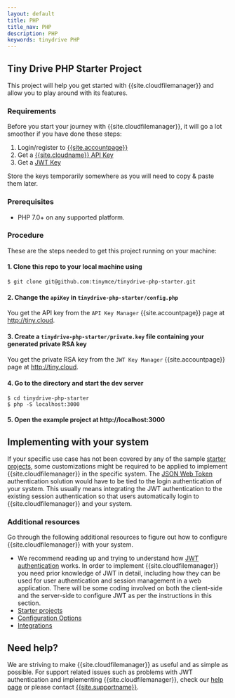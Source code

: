 ```yaml
---
layout: default
title: PHP
title_nav: PHP
description: PHP
keywords: tinydrive PHP
---
```


## Tiny Drive PHP Starter Project

This project will help you get started with {{site.cloudfilemanager}} and allow you to play around with its features.

### Requirements

Before you start your journey with {{site.cloudfilemanager}}, it will go a lot smoother if you have done these steps:
1. Login/register to [{{site.accountpage}}]({{site.accountpageurl}}/)
2. Get a [{{site.cloudname}} API Key]({{site.accountpageurl}}/key-manager/)
3. Get a [JWT Key]({{site.accountpageurl}}/jwt/)

Store the keys temporarily somewhere as you will need to copy & paste them later.

### Prerequisites

* PHP 7.0+ on any supported platform.

### Procedure

These are the steps needed to get this project running on your machine:

#### 1. Clone this repo to your local machine using

```
$ git clone git@github.com:tinymce/tinydrive-php-starter.git
```

#### 2. Change the `apiKey` in `tinydrive-php-starter/config.php`

You get the API key from the `API Key Manager` {{site.accountpage}} page at http://tiny.cloud.

#### 3. Create a `tinydrive-php-starter/private.key` file containing your generated private RSA key

You get the private RSA key from the `JWT Key Manager` {{site.accountpage}} page at http://tiny.cloud.

#### 4. Go to the directory and start the dev server

```
$ cd tinydrive-php-starter
$ php -S localhost:3000
```

#### 5. Open the example project at http://localhost:3000

## Implementing with your system

If your specific use case has not been covered by any of the sample [starter projects]({{site.baseurl}}/plugins-ref/premium/tinydrive/starter-projects/), some customizations might be required to be applied to implement {{site.cloudfilemanager}} in the specific system. The [JSON Web Token]({{site.baseurl}}/plugins-ref/premium/tinydrive/jwt-authentication/) authentication solution would have to be tied to the login authentication of your system. This usually means integrating the JWT authentication to the existing session authentication so that users automatically login to {{site.cloudfilemanager}} and your system.

### Additional resources

Go through the following additional resources to figure out how to configure {{site.cloudfilemanager}} with your system.

- We recommend reading up and trying to understand how [JWT authentication]({{site.baseurl}}/plugins-ref/premium/tinydrive/jwt-authentication/) works. In order to implement {{site.cloudfilemanager}} you need prior knowledge of JWT in detail, including how they can be used for user authentication and session management in a web application. There will be some coding involved on both the client-side and the server-side to configure JWT as per the instructions in this section.
- [Starter projects]({{site.baseurl}}/plugins-ref/premium/tinydrive/starter-projects/)
- [Configuration Options]({{site.baseurl}}/plugins-ref/premium/tinydrive/configuration/)
- [Integrations]({{site.baseurl}}/plugins-ref/premium/tinydrive/integrations/)

## Need help? ##

We are striving to make {{site.cloudfilemanager}} as useful and as simple as possible. For support related issues such as problems with JWT authentication and implementing {{site.cloudfilemanager}}, check our [help page]({{site.baseurl}}/support/) or please contact [{{site.supportname}}]({{site.supporturl}}).


